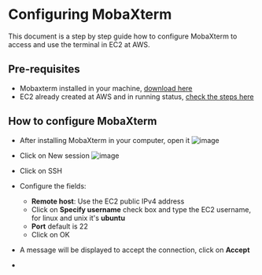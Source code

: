 # Configuring MobaXterm

This document is a step by step guide how to configure MobaXterm to access and use the terminal in EC2 at AWS.

## Pre-requisites

- Mobaxterm installed in your machine, [download here](https://mobaxterm.mobatek.net/download-home-edition.html)
- EC2 already created at AWS and in running status, [check the steps here](https://github.com/almeidas-tatiane/robust-api-performance/blob/main/ec2-creation.md)

## How to configure MobaXterm

- After installing MobaXterm in your computer, open it
![image](https://github.com/user-attachments/assets/3fa74518-56b9-4c09-9b0f-a4298098dc85)

- Click on New session
![image](https://github.com/user-attachments/assets/7824f149-8037-42d2-a56c-b7b581c8f22f)

- Click on SSH
- Configure the fields:
  - **Remote host**: Use the EC2 public IPv4 address
  - Click on **Specify username** check box and type the EC2 username, for linux and unix it's **ubuntu**
  - **Port** default is 22
  - Click on OK
- A message will be displayed to accept the connection, click on **Accept**

-  

